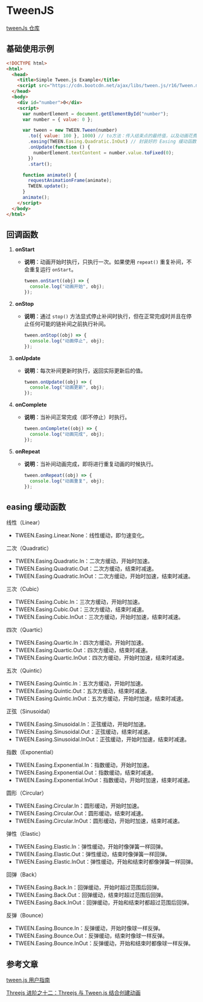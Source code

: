 # TweenJS

[tweenJs 仓库](https://github.com/tweenjs/tween.js)

## 基础使用示例

```html
<!DOCTYPE html>
<html>
  <head>
    <title>Simple Tween.js Example</title>
    <script src="https://cdn.bootcdn.net/ajax/libs/tween.js/r16/Tween.min.js"></script>
  </head>
  <body>
    <div id="number">0</div>
    <script>
      var numberElement = document.getElementById("number");
      var number = { value: 0 };

      var tween = new TWEEN.Tween(number)
        .to({ value: 100 }, 1000) // to方法：传入结束点的最终值，以及动画花费多少时间两个参数
        .easing(TWEEN.Easing.Quadratic.InOut) // 封装好的 Easing 缓动函数
        .onUpdate(function () {
          numberElement.textContent = number.value.toFixed(0);
        })
        .start();

      function animate() {
        requestAnimationFrame(animate);
        TWEEN.update();
      }
      animate();
    </script>
  </body>
</html>
```

## 回调函数

1. **onStart**

   - **说明**：动画开始时执行，只执行一次。如果使用 `repeat()` 重复补间，不会重复运行 `onStart`。
     ```javascript
     tween.onStart((obj) => {
       console.log("动画开始", obj);
     });
     ```

2. **onStop**

   - **说明**：通过 `stop()` 方法显式停止补间时执行，但在正常完成时并且在停止任何可能的链补间之前执行补间。
     ```javascript
     tween.onStop((obj) => {
       console.log("动画停止", obj);
     });
     ```

3. **onUpdate**

   - **说明**：每次补间更新时执行，返回实际更新后的值。
     ```javascript
     tween.onUpdate((obj) => {
       console.log("动画更新", obj);
     });
     ```

4. **onComplete**

   - **说明**：当补间正常完成（即不停止）时执行。
     ```javascript
     tween.onComplete((obj) => {
       console.log("动画完成", obj);
     });
     ```

5. **onRepeat**
   - **说明**：当补间动画完成，即将进行重复动画的时候执行。
     ```javascript
     tween.onRepeat((obj) => {
       console.log("动画重复", obj);
     });
     ```

## easing 缓动函数

线性（Linear）

- TWEEN.Easing.Linear.None：线性缓动，即匀速变化。

二次（Quadratic）

- TWEEN.Easing.Quadratic.In：二次方缓动，开始时加速。
- TWEEN.Easing.Quadratic.Out：二次方缓动，结束时减速。
- TWEEN.Easing.Quadratic.InOut：二次方缓动，开始时加速，结束时减速。

三次（Cubic）

- TWEEN.Easing.Cubic.In：三次方缓动，开始时加速。
- TWEEN.Easing.Cubic.Out：三次方缓动，结束时减速。
- TWEEN.Easing.Cubic.InOut：三次方缓动，开始时加速，结束时减速。

四次（Quartic）

- TWEEN.Easing.Quartic.In：四次方缓动，开始时加速。
- TWEEN.Easing.Quartic.Out：四次方缓动，结束时减速。
- TWEEN.Easing.Quartic.InOut：四次方缓动，开始时加速，结束时减速。

五次（Quintic）

- TWEEN.Easing.Quintic.In：五次方缓动，开始时加速。
- TWEEN.Easing.Quintic.Out：五次方缓动，结束时减速。
- TWEEN.Easing.Quintic.InOut：五次方缓动，开始时加速，结束时减速。

正弦（Sinusoidal）

- TWEEN.Easing.Sinusoidal.In：正弦缓动，开始时加速。
- TWEEN.Easing.Sinusoidal.Out：正弦缓动，结束时减速。
- TWEEN.Easing.Sinusoidal.InOut：正弦缓动，开始时加速，结束时减速。

指数（Exponential）

- TWEEN.Easing.Exponential.In：指数缓动，开始时加速。
- TWEEN.Easing.Exponential.Out：指数缓动，结束时减速。
- TWEEN.Easing.Exponential.InOut：指数缓动，开始时加速，结束时减速。

圆形（Circular）

- TWEEN.Easing.Circular.In：圆形缓动，开始时加速。
- TWEEN.Easing.Circular.Out：圆形缓动，结束时减速。
- TWEEN.Easing.Circular.InOut：圆形缓动，开始时加速，结束时减速。

弹性（Elastic）

- TWEEN.Easing.Elastic.In：弹性缓动，开始时像弹簧一样回弹。
- TWEEN.Easing.Elastic.Out：弹性缓动，结束时像弹簧一样回弹。
- TWEEN.Easing.Elastic.InOut：弹性缓动，开始和结束时都像弹簧一样回弹。

回弹（Back）

- TWEEN.Easing.Back.In：回弹缓动，开始时超过范围后回弹。
- TWEEN.Easing.Back.Out：回弹缓动，结束时超过范围后回弹。
- TWEEN.Easing.Back.InOut：回弹缓动，开始和结束时都超过范围后回弹。

反弹（Bounce）

- TWEEN.Easing.Bounce.In：反弹缓动，开始时像球一样反弹。
- TWEEN.Easing.Bounce.Out：反弹缓动，结束时像球一样反弹。
- TWEEN.Easing.Bounce.InOut：反弹缓动，开始和结束时都像球一样反弹。

## 参考文章

[tween.js 用户指南](https://tweenjs.github.io/tween.js/docs/user_guide_zh-CN.html)

[Threejs 进阶之十二：Threejs 与 Tween.js 结合创建动画](https://cloud.tencent.com/developer/article/2278381)
